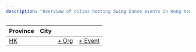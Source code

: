 ```yaml
---
description: "Overview of cities hosting Swing Dance events in Hong Kong."
---
```


| Province | City | | |
| --- | --- | --- | --- |
| [HK](by_city.md#hk) | | [+ Org](https://github.com/swingdance/orgs/issues/new?assignees=&labels=add+org&projects=&template=02-add_entity.yml&title=%5Bzh_HK%5D%20%3CName%3E&region=zh_HK&province=HK&city=HK) | [+ Event](https://github.com/swingdance/events/issues/new?assignees=&labels=add+event&projects=&template=02-add_entity.yml&title=%5B2024%2Fzh_HK%5D%20%3CName%3E&region=zh_HK&province=HK&city=HK&org_id=&date_starts=2024-&date_ends=2024-) |

